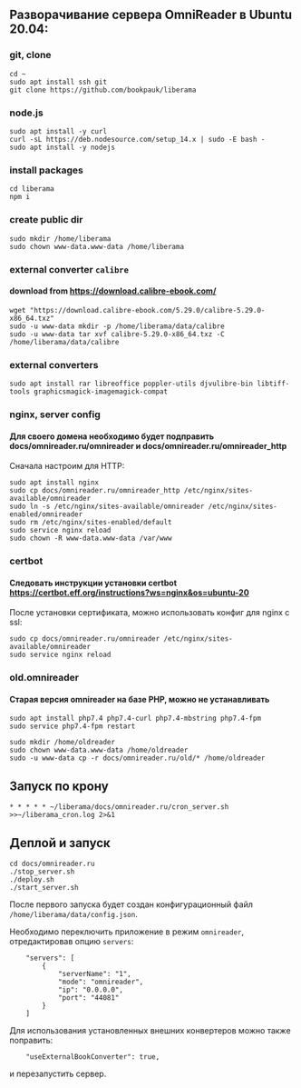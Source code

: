 ## Разворачивание сервера OmniReader в Ubuntu 20.04:

### git, clone
```
cd ~
sudo apt install ssh git
git clone https://github.com/bookpauk/liberama
```

### node.js
```
sudo apt install -y curl
curl -sL https://deb.nodesource.com/setup_14.x | sudo -E bash -
sudo apt install -y nodejs
```

### install packages
```
cd liberama
npm i
```

### create public dir
```
sudo mkdir /home/liberama
sudo chown www-data.www-data /home/liberama
```

### external converter `calibre`
#### download from https://download.calibre-ebook.com/
```
wget "https://download.calibre-ebook.com/5.29.0/calibre-5.29.0-x86_64.txz"
sudo -u www-data mkdir -p /home/liberama/data/calibre
sudo -u www-data tar xvf calibre-5.29.0-x86_64.txz -C /home/liberama/data/calibre
```

### external converters
```
sudo apt install rar libreoffice poppler-utils djvulibre-bin libtiff-tools graphicsmagick-imagemagick-compat
```

### nginx, server config
#### Для своего домена необходимо будет подправить docs/omnireader.ru/omnireader и docs/omnireader.ru/omnireader_http
Сначала настроим для HTTP:
```
sudo apt install nginx
sudo cp docs/omnireader.ru/omnireader_http /etc/nginx/sites-available/omnireader
sudo ln -s /etc/nginx/sites-available/omnireader /etc/nginx/sites-enabled/omnireader
sudo rm /etc/nginx/sites-enabled/default
sudo service nginx reload
sudo chown -R www-data.www-data /var/www
```

### certbot
#### Следовать инструкции установки certbot https://certbot.eff.org/instructions?ws=nginx&os=ubuntu-20
После установки сертификата, можно использовать конфиг для nginx c ssl:
```
sudo cp docs/omnireader.ru/omnireader /etc/nginx/sites-available/omnireader
sudo service nginx reload

```

### old.omnireader 
#### Старая версия omnireader на базе PHP, можно не устанавливать
```
sudo apt install php7.4 php7.4-curl php7.4-mbstring php7.4-fpm
sudo service php7.4-fpm restart

sudo mkdir /home/oldreader
sudo chown www-data.www-data /home/oldreader
sudo -u www-data cp -r docs/omnireader.ru/old/* /home/oldreader
```

## Запуск по крону
```
* * * * * ~/liberama/docs/omnireader.ru/cron_server.sh >>~/liberama_cron.log 2>&1
```

## Деплой и запуск
```
cd docs/omnireader.ru
./stop_server.sh
./deploy.sh
./start_server.sh
```
После первого запуска будет создан конфигурационный файл `/home/liberama/data/config.json`.

Необходимо переключить приложение в режим `omnireader`, отредактировав опцию `servers`:
```
    "servers": [
        {
            "serverName": "1",
            "mode": "omnireader",
            "ip": "0.0.0.0",
            "port": "44081"
        }
    ]
```
Для использования установленных внешних конвертеров можно также поправить:
```
    "useExternalBookConverter": true,
```
и перезапустить сервер.